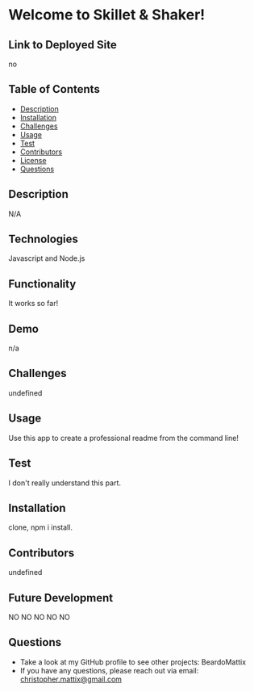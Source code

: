 

# Welcome to Skillet & Shaker! 
 
## Link to Deployed Site
no

## Table of Contents
  * [Description](#description)
  * [Installation](#installation)
  * [Challenges](#challenges)
  * [Usage](#usage)
  * [Test](#test)
  * [Contributors](#contributors)
  * [License](#license)
  * [Questions](#questions)

## Description
N/A
 
## Technologies
Javascript and Node.js

## Functionality
It works so far!

## Demo
n/a

## Challenges
undefined

## Usage
Use this app to create a professional readme from the command line!

## Test
I don't really understand this part.

## Installation
clone, npm i install.

## Contributors
undefined

## Future Development
NO NO NO NO NO

## Questions
* Take a look at my GitHub profile to see other projects: BeardoMattix
* If you have any questions, please reach out via email: christopher.mattix@gmail.com
